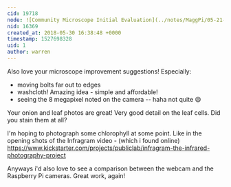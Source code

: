 ```yaml
---
cid: 19718
node: ![Community Microscope Initial Evaluation](../notes/MaggPi/05-21-2018/community-microscope-resolution-test)
nid: 16369
created_at: 2018-05-30 16:38:48 +0000
timestamp: 1527698328
uid: 1
author: warren
---
```


Also love your microscope improvement suggestions! Especially:

* moving bolts far out to edges
* washcloth! Amazing idea - simple and affordable!
* seeing the 8 megapixel noted on the camera -- haha not quite 😄

Your onion and leaf photos are great! Very good detail on the leaf cells. Did you stain them at all?

I'm hoping to photograph some chlorophyll at some point. Like in the opening shots of the Infragram video - (which i found online) https://www.kickstarter.com/projects/publiclab/infragram-the-infrared-photography-project

Anyways i'd also love to see a comparison between the webcam and the Raspberry Pi cameras. Great work, again!